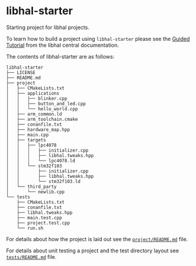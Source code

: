 # libhal-starter

Starting project for libhal projects.

To learn how to build a project using `libhal-starter` please see the
[Guided Tutorial](https://libhal.github.io/tutorial/) from the libhal central
documentation.

The contents of libhal-starter are as follows:

```
libhal-starter
├── LICENSE
├── README.md
├── project
│   ├── CMakeLists.txt
│   ├── applications
│   │   ├── blinker.cpp
│   │   ├── button_and_led.cpp
│   │   └── hello_world.cpp
│   ├── arm_common.ld
│   ├── arm_toolchain.cmake
│   ├── conanfile.txt
│   ├── hardware_map.hpp
│   ├── main.cpp
│   ├── targets
│   │   ├── lpc4078
│   │   │   ├── initializer.cpp
│   │   │   ├── libhal.tweaks.hpp
│   │   │   └── lpc4078.ld
│   │   └── stm32f103
│   │       ├── initializer.cpp
│   │       ├── libhal.tweaks.hpp
│   │       └── stm32f103.ld
│   └── third_party
│       └── newlib.cpp
└── tests
    ├── CMakeLists.txt
    ├── conanfile.txt
    ├── libhal.tweaks.hpp
    ├── main.test.cpp
    ├── project.test.cpp
    └── run.sh
```

For details about how the project is laid out see the
[`project/README.md`](project/README.md)
file.

For details about unit testing a project and the test directory layout see
[`tests/README.md`](tests/README.md) file.
